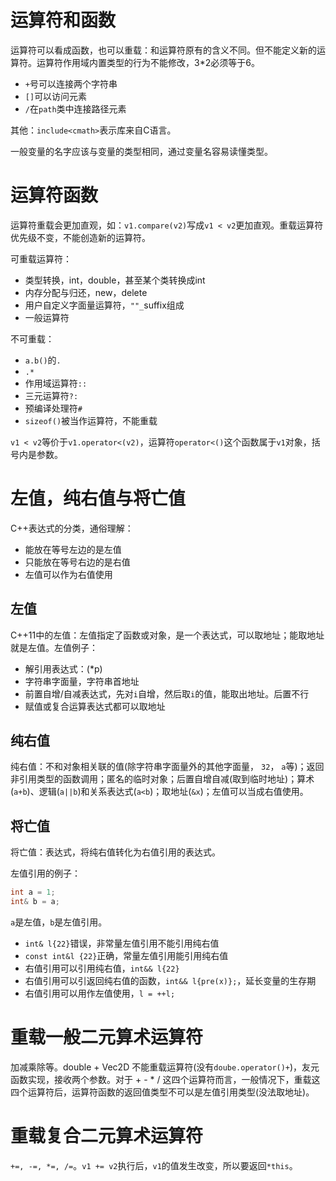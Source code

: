 # 运算符和函数

运算符可以看成函数，也可以重载：和运算符原有的含义不同。但不能定义新的运算符。运算符作用域内置类型的行为不能修改，3*2必须等于6。

- `+`号可以连接两个字符串
- `[]`可以访问元素
- `/`在`path`类中连接路径元素

其他：`include<cmath>`表示库来自C语言。

一般变量的名字应该与变量的类型相同，通过变量名容易读懂类型。

# 运算符函数

运算符重载会更加直观，如：`v1.compare(v2)`写成`v1 < v2`更加直观。重载运算符优先级不变，不能创造新的运算符。

可重载运算符：
- 类型转换，int，double，甚至某个类转换成int
- 内存分配与归还，new，delete
- 用户自定义字面量运算符，`""_`suffix组成
- 一般运算符

不可重载：
- `a.b()`的`.`
- `.*`
- 作用域运算符`::`
- 三元运算符`?:`
- 预编译处理符`#`
- `sizeof()`被当作运算符，不能重载

`v1 < v2`等价于`v1.operator<(v2)`，运算符`operator<()`这个函数属于`v1`对象，括号内是参数。

# 左值，纯右值与将亡值

C++表达式的分类，通俗理解：
- 能放在等号左边的是左值
- 只能放在等号右边的是右值
- 左值可以作为右值使用

## 左值

C++11中的左值：左值指定了函数或对象，是一个表达式，可以取地址；能取地址就是左值。左值例子：
- 解引用表达式：(*p)
- 字符串字面量，字符串首地址
- 前置自增/自减表达式，先对`i`自增，然后取`i`的值，能取出地址。后置不行
- 赋值或复合运算表达式都可以取地址

## 纯右值

纯右值：不和对象相关联的值(除字符串字面量外的其他字面量， `32`， `a`等)；返回非引用类型的函数调用；匿名的临时对象；后置自增自减(取到临时地址)；算术(`a+b`)、逻辑(`a||b`)和关系表达式(`a<b`)；取地址(`&x`)；左值可以当成右值使用。

## 将亡值

将亡值：表达式，将纯右值转化为右值引用的表达式。

左值引用的例子：
```C++
int a = 1;
int& b = a;
```
`a`是左值，`b`是左值引用。

- `int& l{22}`错误，非常量左值引用不能引用纯右值
- `const int&l {22}`正确，常量左值引用能引用纯右值
- 右值引用可以引用纯右值，`int&& l{22}`
- 右值引用可以引返回纯右值的函数，`int&& l{pre(x)};`，延长变量的生存期
- 右值引用可以用作左值使用，`l = ++l;`

# 重载一般二元算术运算符

加减乘除等。double + Vec2D 不能重载运算符(没有`doube.operator()+`)，友元函数实现，接收两个参数。对于 + - * / 这四个运算符而言，一般情况下，重载这四个运算符后，运算符函数的返回值类型不可以是左值引用类型(没法取地址)。

# 重载复合二元算术运算符

`+=, -=, *=, /=`。`v1 += v2`执行后，`v1`的值发生改变，所以要返回`*this`。